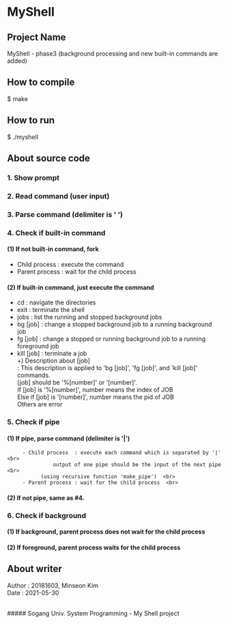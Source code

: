 # MyShell

## Project Name
  MyShell - phase3 (background processing and new built-in commands are added)

## How to compile
  $ make

## How to run
  $ ./myshell


## About source code
### 1. Show prompt  
### 2. Read command (user input) 
### 3. Parse command (delimiter is ' ')  
### 4. Check if built-in command
#### (1) If not built-in command, fork
 - Child process  : execute the command <br>
 - Parent process : wait for the child process <br>
#### (2) If built-in command, just execute the command
- cd   : navigate the directories <br>
- exit : terminate the shell <br>
- jobs : list the running and stopped background jobs <br>
- bg [job]   : change a stopped background job to a running background job <br>
- fg [job]   : change a stopped or running background job to a running foreground job <br>
- kill [job] : terminate a job <br>
+) Description about [job] <br>
: This description is applied to 'bg [job]', 'fg [job]', and 'kill [job]' commands.<br>
  [job] should be '%[number]' or '[number]'. <br>
  If [job] is '%[number]', number means the index of JOB <br>
  Else if [job] is '[number]', number means the pid of JOB <br>
  Others are error <br>

### 5. Check if pipe 
#### (1) If pipe, parse command (delimiter is '|') <br>
         - Child process  : execute each command which is separated by '|'  <br>
		           output of one pipe should be the input of the next pipe <br> 
			   (using recursive function 'make_pipe')  <br>
         - Parent process : wait for the child process  <br>
#### (2) If not pipe, same as #4.  <br>

### 6. Check if background 
#### (1) If background, parent process does not wait for the child process  <br>
#### (2) If foreground, parent process waits for the child process  <br>


## About writer
  Author : 20181603, Minseon Kim  <br>
  Date   : 2021-05-30  <br>

 <br>
##### Sogang Univ. System Programming - My Shell project
